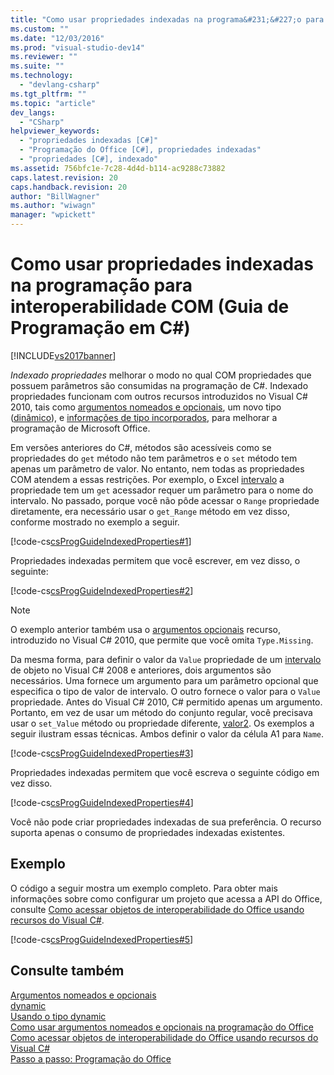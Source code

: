 ```yaml
---
title: "Como usar propriedades indexadas na programa&#231;&#227;o para interoperabilidade COM (Guia de Programa&#231;&#227;o em C#) | Microsoft Docs"
ms.custom: ""
ms.date: "12/03/2016"
ms.prod: "visual-studio-dev14"
ms.reviewer: ""
ms.suite: ""
ms.technology: 
  - "devlang-csharp"
ms.tgt_pltfrm: ""
ms.topic: "article"
dev_langs: 
  - "CSharp"
helpviewer_keywords: 
  - "propriedades indexadas [C#]"
  - "Programação do Office [C#], propriedades indexadas"
  - "propriedades [C#], indexado"
ms.assetid: 756bfc1e-7c28-4d4d-b114-ac9288c73882
caps.latest.revision: 20
caps.handback.revision: 20
author: "BillWagner"
ms.author: "wiwagn"
manager: "wpickett"
---
```

# Como usar propriedades indexadas na programa&#231;&#227;o para interoperabilidade COM (Guia de Programa&#231;&#227;o em C#)
[!INCLUDE[vs2017banner](../../../csharp/includes/vs2017banner.md)]

*Indexado propriedades* melhorar o modo no qual COM propriedades que possuem parâmetros são consumidas na programação de C\#.  Indexado propriedades funcionam com outros recursos introduzidos no Visual C\# 2010, tais como  [argumentos nomeados e opcionais](../../../csharp/programming-guide/classes-and-structs/named-and-optional-arguments.md), um novo tipo \([dinâmico](../../../csharp/language-reference/keywords/dynamic.md)\), e  [informações de tipo incorporados](../Topic/Walkthrough:%20Embedding%20Types%20from%20Managed%20Assemblies%20\(C%23%20and%20Visual%20Basic\).md), para melhorar a programação de Microsoft Office.  
  
 Em versões anteriores do C\#, métodos são acessíveis como se propriedades do `get` método não tem parâmetros e o `set` método tem apenas um parâmetro de valor.  No entanto, nem todas as propriedades COM atendem a essas restrições.  Por exemplo, o Excel [intervalo](http://go.microsoft.com/fwlink/?LinkId=166053) a propriedade tem um `get` acessador requer um parâmetro para o nome do intervalo.  No passado, porque você não pôde acessar o `Range` propriedade diretamente, era necessário usar o `get_Range` método em vez disso, conforme mostrado no exemplo a seguir.  
  
 [!code-cs[csProgGuideIndexedProperties#1](../../../csharp/programming-guide/interop/codesnippet/CSharp/how-to-use-indexed-properties-in-com-interop-rogramming_1.cs)]  
  
 Propriedades indexadas permitem que você escrever, em vez disso, o seguinte:  
  
 [!code-cs[csProgGuideIndexedProperties#2](../../../csharp/programming-guide/interop/codesnippet/CSharp/how-to-use-indexed-properties-in-com-interop-rogramming_2.cs)]  
  
> [!NOTE]
>  O exemplo anterior também usa o  [argumentos opcionais](../../../csharp/programming-guide/classes-and-structs/named-and-optional-arguments.md) recurso, introduzido no Visual C\# 2010, que permite que você omita `Type.Missing`.  
  
 Da mesma forma, para definir o valor da `Value` propriedade de um [intervalo](http://go.microsoft.com/fwlink/?LinkId=179211) de objeto no Visual C\# 2008 e anteriores, dois argumentos são necessários.  Uma fornece um argumento para um parâmetro opcional que especifica o tipo de valor de intervalo.  O outro fornece o valor para o `Value` propriedade.  Antes do Visual C\# 2010, C\# permitido apenas um argumento.  Portanto, em vez de usar um método do conjunto regular, você precisava usar o `set_Value` método ou propriedade diferente, [valor2](http://go.microsoft.com/fwlink/?LinkId=166050).  Os exemplos a seguir ilustram essas técnicas.  Ambos definir o valor da célula A1 para `Name`.  
  
 [!code-cs[csProgGuideIndexedProperties#3](../../../csharp/programming-guide/interop/codesnippet/CSharp/how-to-use-indexed-properties-in-com-interop-rogramming_3.cs)]  
  
 Propriedades indexadas permitem que você escreva o seguinte código em vez disso.  
  
 [!code-cs[csProgGuideIndexedProperties#4](../../../csharp/programming-guide/interop/codesnippet/CSharp/how-to-use-indexed-properties-in-com-interop-rogramming_4.cs)]  
  
 Você não pode criar propriedades indexadas de sua preferência.  O recurso suporta apenas o consumo de propriedades indexadas existentes.  
  
## Exemplo  
 O código a seguir mostra um exemplo completo.  Para obter mais informações sobre como configurar um projeto que acessa a API do Office, consulte [Como acessar objetos de interoperabilidade do Office usando recursos do Visual C\#](../Topic/How%20to:%20Access%20Office%20Interop%20Objects%20by%20Using%20Visual%20C%23%20Features%20\(C%23%20Programming%20Guide\).md).  
  
 [!code-cs[csProgGuideIndexedProperties#5](../../../csharp/programming-guide/interop/codesnippet/CSharp/how-to-use-indexed-properties-in-com-interop-rogramming_5.cs)]  
  
## Consulte também  
 [Argumentos nomeados e opcionais](../../../csharp/programming-guide/classes-and-structs/named-and-optional-arguments.md)   
 [dynamic](../../../csharp/language-reference/keywords/dynamic.md)   
 [Usando o tipo dynamic](../../../csharp/programming-guide/types/using-type-dynamic.md)   
 [Como usar argumentos nomeados e opcionais na programação do Office](../../../csharp/programming-guide/classes-and-structs/how-to-use-named-and-optional-arguments-in-office-programming.md)   
 [Como acessar objetos de interoperabilidade do Office usando recursos do Visual C\#](../Topic/How%20to:%20Access%20Office%20Interop%20Objects%20by%20Using%20Visual%20C%23%20Features%20\(C%23%20Programming%20Guide\).md)   
 [Passo a passo: Programação do Office](../../../csharp/programming-guide/interop/walkthrough-office-programming.md)